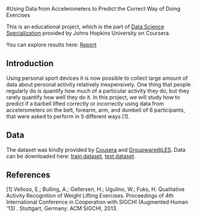 #Using Data from Accelerometers to Predict the Correct Way of Doing Exercises

This is an educational project, which is the part of [Data Science Specialization](https://www.coursera.org/specialization/jhudatascience/1?utm_medium=listingPage) provided by Johns Hopkins University on Coursera. 

You can explore results here: [Report](http://htmlpreview.github.io/?https://github.com/HukoJack/Machine_Learning_Accelerometers/blob/master/machine_learning.html)

## Introduction

Using personal sport devices it is now possible to collect large amount of 
data about personal activity relatively inexpensively. One thing that people 
regularly do is quantify how much of a particular activity they do, but they 
rarely quantify how well they do it. In this project, we will study how to 
predict if a barbell lifted correctly or incorrectly using data from 
accelerometers on the belt, forearm, arm, and dumbell of 6 participants, that
were asked to perform in 5 different ways [1]. 

## Data

The dataset was kindly provided by [Cousera](https://www.coursera.org/) and [Groupware@LES](http://groupware.les.inf.puc-rio.br/har). Data can be downloaded here: [train dataset](http://d396qusza40orc.cloudfront.net/predmachlearn/pml-training.csv), [test dataset](http://d396qusza40orc.cloudfront.net/predmachlearn/pml-testing.csv).

## References

[1] Velloso, E.; Bulling, A.; Gellersen, H.; Ugulino, W.; Fuks, H. Qualitative Activity Recognition of Weight Lifting Exercises. Proceedings of 4th International Conference in Cooperation with SIGCHI (Augmented Human '13) . Stuttgart, Germany: ACM SIGCHI, 2013.